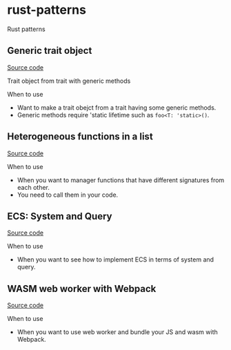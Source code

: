 # rust-patterns
Rust patterns

## Generic trait object

[Source code](generic-trait-object/src/main.rs)

Trait object from trait with generic methods

When to use
- Want to make a trait obejct from a trait having some generic methods.
- Generic methods require 'static lifetime such as `foo<T: 'static>()`.

## Heterogeneous functions in a list

[Source code](different-signature-fn-list/src/main.rs)

When to use
- When you want to manager functions that have different signatures from each other.
- You need to call them in your code.

## ECS: System and Query

[Source code](ecs-system-query/src/main.rs)

When to use
- When you want to see how to implement ECS in terms of system and query.


## WASM web worker with Webpack

[Source code](wasm-worker/src/lib.rs)

When to use
- When you want to use web worker and bundle your JS and wasm with Webpack.
